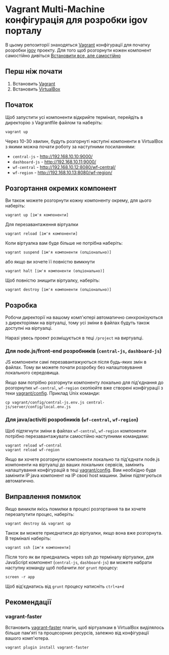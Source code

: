# Vagrant Multi-Machine конфігурація для розробки igov порталу

В цьому репозиторії знаходяться [Vagrant](http://vagrantup.com) конфігурації для початку розробки [igov](http://igov.org.ua) проекту. Для того щоб розгорнути кожен компонент самостійно дивіться [Встановити все, але самостійно](https://github.com/e-government-ua/i/wiki/%D0%A3%D1%81%D1%82%D0%B0%D0%BD%D0%BE%D0%B2%D0%BA%D0%B0-%D0%B2%D1%81%D0%B5%D1%85-%D0%BF%D1%80%D0%BE%D0%B5%D0%BA%D1%82%D0%BE%D0%B2)

## Перш ніж почати
1. Встановить [Vagrant](http://docs.vagrantup.com/v2/installation/index.html)
1. Встановить [VirtualBox](https://www.virtualbox.org/wiki/Downloads)

## Початок
Щоб запустити усі компоненти відкрийте термінал, перейдіть в директорію з Vagrantfile файлом та наберіть:

    vagrant up

Через 10-30 хвилин, будуть розгорнуті наступні компоненти в VirtualBox з якими можна почати роботу за наступними посиланнями:
* `central-js` - http://192.168.10.10:9000/
* `dashboard-js` - http://192.168.10.11:9000/
* `wf-central` - http://192.168.10.12:8080/wf-central/
* `wf-region` - http://192.168.10.13:8080/wf-region/

## Розгортання окремих компонент

Ви також можете розгорнути кожну компоненту окрему, для цього наберіть:

    vagrant up [ім'я компоненти]

Для перезавантаження віртуалки

    vagrant reload [ім'я компоненти]

Коли віртуалка вам буде більше не потрібна наберіть:

    vagrant suspend [ім'я компоненти (опціонально)]

або якщо ви хочете її повністю вимкнути
    
    vagrant halt [ім'я компоненти (опціонально)]

Щоб повністю знищити віртуалку, наберіть:

    vagrant destroy [ім'я компоненти (опціонально)]

## Розробка
Робочи директорії на вашому комп'ютері автоматично синхронізуються з директоріями на віртуалці, тому усі зміни в файлах будуть також доступні на віртуалці.

Наразі увесь проект розміщується в теці `/project` на виртуалці.

### Для node.js/front-end розробників (`central-js`, `dashboard-js`)

JS компоненти самі перезавантажуються після будь-яких змін в файлах. Тому ви можете почати розробку без налаштовування локального середовища.

Якщо вам потрібно розгорнути компоненту локально для під'єднання до розгорнутих `wf-central`, `wf-region` скопіюйте вже створені конфігурації з теки [vagrant/config](vagrant/config). Приклад Unix команди:

    cp vagrant/config/central-js.env.js central-js/server/config/local.env.js 

### Для java/activiti розробників (`wf-central`, `wf-region`)

Щоб підтягнути зміни в файлах `wf-central`, `wf-region` компоненти потрібно перезавантажувати самостійно наступними командами:

    vagrant reload wf-central
    vagrant reload wf-region

Якщо ви хочете розгорнути компоненти локально та під'єднати node.js компоненти на віртуалці до ваших локальних сервісів, замінить налаштування конфігурацій в теці [vagrant/config](vagrant/config). Вам необхідно буде замінити IP java компонент на IP своєї host машини. Зміни підтягуються автоматично.

## Виправлення помилок
Якщо виникли якісь помилки в процесі розгортання та ви хочете перезапутити процес, наберіть:

    vagrant destroy && vagrant up

Також ви можете приєднатися до віртуалки, якщо вона вже розгорнута. В терміналі наберіть:

    vagrant ssh [ім'я компоненти]

Після того як ви приєднались через ssh до терміналу віртуалки, для JavaScript компонент (`central-js`, `dashboard-js`) ви можете набрати наступну команду щоб побачити лог `grunt` процесу:

    screen -r app

Щоб від'єднатись від `grunt` процесу натисніть `ctrl+a+d`

## Рекомендації

### vagrant-faster
Встановить [vagrant-faster](https://github.com/rdsubhas/vagrant-faster/) плагін, щоб віртуалкам в VirtualBox виділялось більше пам'яті та процесорних ресурсів, залежно від конфігурації вашого комп'ютера.

    vagrant plugin install vagrant-faster
